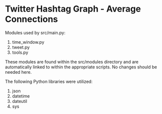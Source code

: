 # Twitter Hashtag Graph - Average Connections

Modules used by src/main.py:

<ol>
<li> time_window.py </li>
<li> tweet.py </li>
<li> tools.py </li>
</ol>

These modules are found within the src/modules directory and are automatically linked to within the appropriate scripts. No changes should be needed here.

The following Python libraries were utilized:
<ol>
<li> json </li>
<li> datetime </li>
<li> dateutil </li>
<li> sys </li>
</ol>
